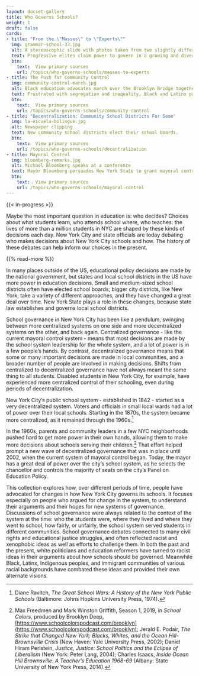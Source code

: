 ```yaml
---
layout: docset-gallery
title: Who Governs Schools?
weight: 1
draft: false
cards:
- title: "From the \"Masses\" to \"Experts\"" 
  img: grammar-school-33.jpg
  alt: A stereoscophic slide with photos taken from two slightly different angles shows around 100 schoolgirls seated in a large auditorium with several women teachers in the background.
  text: Progressive elites claim power to govern in a growing and diverse city.
  btn:
    text:  View primary sources
    url: /topics/who-governs-schools/masses-to-experts
- title: The Push for Community Control
  img: community-control-march.jpg
  alt: Black education advocates march over the Brooklyn Bridge together, arms linked. A large sign reads,"Self-Determination for Black Communities, Youth Against War & Fascism"
  text: Frustrated with segregation and inequality, Black and Latinx parents push for community control. 
  btn:
    text:  View primary sources
    url: /topics/who-governs-schools/community-control
- title: "Decentralization: Community School Districts For Some"
  img: la-escuela-bilingue.jpg
  alt: Newspaper clipping
  text: New community school districts elect their school boards. 
  btn:
    text:  View primary sources
    url: /topics/who-governs-schools/decentralization
- title: Mayoral Control
  img: bloomberg-remarks.jpg
  alt: Michael Bloomberg speaks at a conference
  text: Mayor Bloomberg persuades New York State to grant mayoral control of the city's shools. 
  btn:
    text:  View primary sources
    url: /topics/who-governs-schools/mayoral-control
---
```


{{< in-progress >}}

Maybe the most important question in education is: who decides? Choices about what students learn, who attends school where, who teaches: the lives of more than a million students in NYC are shaped by these kinds of decisions each day. New York City and state officials are today debating who makes decisions about New York City schools and how. The history of these debates can help inform our choices in the present.

{{% read-more %}}

In many places outside of the US, educational policy decisions are made by the national government, but states and local school districts in the US have more power in education decisions. Small and medium-sized school districts often have elected school boards; bigger city districts, like New York, take a variety of different approaches, and they have changed a great deal over time. New York State plays a role in these changes, because state law establishes and governs local school districts.

School governance in New York City has been like a pendulum, swinging between more centralized systems on one side and more decentralized systems on the other, and back again. Centralized governance - like the current mayoral control system - means that most decisions are made by the school system leadership for the whole system, and a lot of power is in a few people’s hands. By contrast, decentralized governance means that some or many important decisions are made in local communities, and a broader number of people are involved in making decisions. Shifts from centralized to decentralized governance have not always meant the same thing to all students. Disabled students in New York City, for example, have experienced more centralized control of their schooling, even during periods of decentralization.

New York City’s public school system - established in 1842 - started as a very decentralized system. Voters and officials in small local wards had a lot of power over their local schools. Starting in the 1870s, the system became more centralized, as it remained through the 1960s.[^1]

In the 1960s, parents and community leaders in a few NYC neighborhoods pushed hard to get more power in their own hands, allowing them to make more decisions about schools serving their children.[^2] That effort helped prompt a new wave of decentralized governance that was in place until 2002, when the current system of mayoral control began. Today, the mayor has a great deal of power over the city’s school system, as he selects the chancellor and controls the majority of seats on the city’s Panel on Education Policy.

This collection explores how, over different periods of time, people have advocated for changes in how New York City governs its schools. It focuses especially on people who argued for change in the system, to understand their arguments and their hopes for new systems of governance. Discussions of school governance were always related to the context of the system at the time: who the students were, where they lived and where they went to school, how fairly, or unfairly, the school system served students in different communities. School governance debates connected to many civil rights and educational justice struggles, and often reflected racist and xenophobic ideas as well as efforts to challenge them.  In both the past and the present, white politicians and education reformers have turned to racist ideas in their arguments about how schools should be governed. Meanwhile Black, Latinx, Indigenous peoples, and immigrant communities of various racial backgrounds have combated these ideas and provided their own alternate visions.

[^1]:  Diane Ravitch, *The Great School Wars: A History of the New York Public Schools* (Baltimore: Johns Hopkins University Press, 1974).

[^2]: Max Freedmen and Mark Winston Griffith, Season 1, 2019, in *School Colors,* produced by Brooklyn Deep, [https://www.schoolcolorspodcast.com/brooklyn](https://www.schoolcolorspodcast.com/brooklyn); Jerald E. Podair, *The Strike that Changed New York: Blacks, Whites, and the Ocean Hill-Brownsville Crisis* (New Haven: Yale University Press, 2002); Daniel Hiram Perlstein, *Justice, Justice: School Politics and the Eclipse of Liberalism* (New York: Peter Lang, 2004); Charles Isaacs, *Inside Ocean Hill Brownsville: A Teacher’s Education 1968-69* (Albany: State University of New York Press, 2014).
